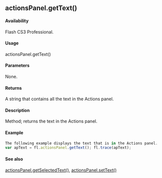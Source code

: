 ## actionsPanel.getText()

#### Availability

Flash CS3 Professional.

#### Usage

actionsPanel.getText()

#### Parameters

None.

#### Returns

A string that contains all the text in the Actions panel.

#### Description

Method; returns the text in the Actions panel.

#### Example

```javascript
The following example displays the text that is in the Actions panel.
var apText = fl.actionsPanel.getText(); fl.trace(apText);

```
#### See also

[actionsPanel.getSelectedText()](#!AdobeDocs/developers-animatesdk-docs/master/actionsPanel_object/actionsPane2.md), [actionsPanel.setText()](#!AdobeDocs/developers-animatesdk-docs/master/actionsPanel_object/actionsPane8.md)
